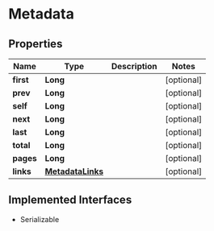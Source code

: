 

# Metadata

## Properties

Name | Type | Description | Notes
------------ | ------------- | ------------- | -------------
**first** | **Long** |  |  [optional]
**prev** | **Long** |  |  [optional]
**self** | **Long** |  |  [optional]
**next** | **Long** |  |  [optional]
**last** | **Long** |  |  [optional]
**total** | **Long** |  |  [optional]
**pages** | **Long** |  |  [optional]
**links** | [**MetadataLinks**](MetadataLinks.md) |  |  [optional]


## Implemented Interfaces

* Serializable


